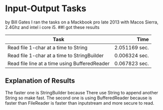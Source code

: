 # Input-Output Tasks
by Bill Gates
I ran the tasks on a Mackbook pro late 2013 with Macos Sierra, 2.4Ghz and intel i core i5.
##I got these results

Task						                                | Time
------------------------------------------------|--------------:
Read file 1-char at a time to String		        | 2.051169 sec.
Read file 1-char at a time to StringBuilder	    | 0.006324 sec.
Read file line at a time using BufferedReader	  | 0.067823 sec.

## Explanation of Results
The faster one is StringBuilder because There use String to append another String so make fast. The second one is using BufferedReader because is faster than FileReader is faster than inputstream and more secure to read. 
